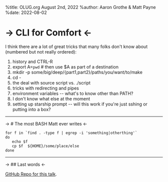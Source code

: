 %title: OLUG.org August 2nd, 2022
%author: Aaron Grothe & Matt Payne
%date: 2022-08-02

-> CLI for Comfort <-
=========

I think there are a lot of great tricks that many folks don't know about (numbered but not really ordered):

1. history and CTRL-R
1. export A=`pwd`  # then use $A as part of a destination
2. mkdir -p some/big/deep/{part1,part2}/paths/you/want/to/make
3. cd -
4. the deal with source script vs. ./script
5. tricks with redirecting and pipes
6. environment variables -- what's to know other than PATH?
7. I don't know what else at the moment
8. setting up starship prompt -- will this work if you're just sshing or putting into a box?

-------------------------------------------------

-> # The most BASH Matt ever writes <-

```
for f in `find . -type f | egrep -i 'something|otherthing'`
do 
   echo $f
   cp $f  ${HOME}/some/place/else
done
```


-------------------------------------------------

-> ## Last words <-

[GitHub Repo for this talk](https://github.com/adm2022/OLUG_August_2022).
